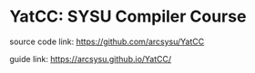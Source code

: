 # YatCC: SYSU Compiler Course

source code link: https://github.com/arcsysu/YatCC

guide link: https://arcsysu.github.io/YatCC/
